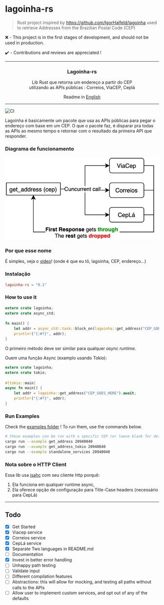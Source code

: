 # lagoinha-rs

> Rust project inspired by https://github.com/IgorHalfeld/lagoinha used to retrieve Addresses from the Brazilian Postal Code (CEP)

❌ - This project is in the first stages of development, and should not be used in production.

✔️ - Contributions and reviews are appreciated !

---

<p align="center">
  <!-- <img src="assets/logo.png" width="100px" /> -->
  <h3 align="center">
    Lagoinha-rs
  </h3>
  <p align="center">
    Lib Rust que retorna um endereço a partir do CEP <br/>
    utilizando as APIs públicas : Correios, ViaCEP, Ceplá
  </p>
  <p align="center">
    Readme in <a href="README.md">English</a>
  </p>
</p>

---

![CI](https://github.com/auyer/lagoinha-rs/workflows/CI/badge.svg)

Lagoinha é basicamente um pacote que usa as APIs públicas para pegar o endereço com base em um CEP. O que o pacote faz, é disparar pra todas as APIs ao mesmo tempo e retornar com o resultado da primeira API que responder.

### Diagrama de funcionamento

![lagoinha call fluxogram](.github/assets/lagoinha-calls.png)

### Por que esse nome

É simples, veja o [vídeo](https://www.youtube.com/watch?v=C1Sd_RWF5ks)!
(onde é que eu tô, lagoinha, CEP, endereço...)

### Instalação

```toml
lagoinha-rs = "0.1"
```

### How to use it
```rust
extern crate lagoinha;
extern crate async_std;

fn main() {
    let addr = async_std::task::block_on(lagoinha::get_address("CEP_GOES_HERE"));
    println!("{:#?}", addr);
}
```
O primeiro método deve ser similar para qualquer *async runtime*.

Ouem uma função Async (examplo usando Tokio):

```rust
extern crate lagoinha;
extern crate tokio;

#[tokio::main]
async fn main() {
    let addr = lagoinha::get_address("CEP_GOES_HERE").await;
    println!("{:#?}", addr);
}
```

### Run Examples

Check the [examples folder](examples/) !
To run them, use the commands below.

```bash
# these examples can be run with a specific CEP (or leave blank for default value)
cargo run --example get_address 20940040
cargo run --example get_address_tokio 20940040
cargo run --example standalone_services 20940040

```
### Nota sobre o HTTP Client

Essa lib usa [isahc](https://github.com/sagebind/isahc) com seu cliente http porquê:
1) Ela funciona em qualquer runtime async,
2) Ela oferece opção de configuração para Title-Case headers (necessário para CepLá)


---

## Todo

- [x] Get Started
- [x] Viacep service
- [x] Correios service
- [x] CepLá service
- [x] Separate Two languages in README.md
- [ ] Documentation
- [x] Invest in better error handling
- [ ] Unhappy path testing
- [ ] Validate input
- [ ] Different compilation features
- [ ] Abstractions: this will allow for mocking, and testing all paths without calls to the APIs
- [ ] Allow user to implement custom services, and opt out of any of the defaults

<!-- logo by [@nelsonsecco](https://twitter.com/nelsonsecco) -->
